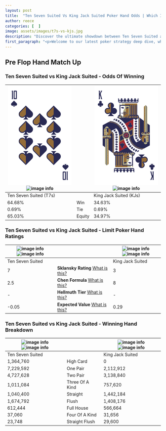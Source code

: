 ```yaml
---
layout: post
title:  "Ten Seven Suited Vs King Jack Suited Poker Hand Odds | Which Is The Better Hand In Poker? A Complete Guide"
author: reece
categories: [  ]
image: assets/images/t7s-vs-kjs.jpg
description: "Discover the ultimate showdown between Ten Seven Suited and King Jack Suited in poker! Uncover the odds, strategies, and scenarios where one hand triumphs over the other. Get ready to up your poker game with this thrilling analysis."
first_paragraph: "<p>Welcome to our latest poker strategy deep dive, where we're pitting two distinct hands against each other in a high-stakes showdown: Ten Seven Suited vs King Jack Suited.</p><p>In the dynamic world of poker, every decision counts, and knowing which hand holds the upper hand is key to your success at the table.</p><p>In this article, we'll dissect these two hands, explore the scenarios where one dominates the other, and equip you with the knowledge to make strategic choices that can tip the odds in your favor.</p><p>Get ready to unravel the intriguing dynamics of these poker hands and elevate your game to new heights.</p>"
---
```




[comment]: # (sp0)

## Pre Flop Hand Match Up

<div class="table hand-ratings" markdown="1"> 



### Ten Seven Suited vs King Jack Suited - Odds Of Winning


    
| ![image info](assets/images/hand1/t.png) ![image info](assets/images/hand1/7s.png) |  | ![image info](assets/images/hand2/k.png) ![image info](assets/images/hand2/js.png) |
| -------- | -------- | -------- |
| Ten Seven Suited (T7s) |  | King Jack Suited (KJs) |
| 64.68% | Win | 34.63% |
| 0.69% | Tie | 0.69% |
| 65.03% | Equity | 34.97% |




[comment]: # (sp1)



### Ten Seven Suited vs King Jack Suited - Limit Poker Hand Ratings


    
| ![image info](https://www.riverpairs.com/assets/images/hand1/t.png) ![image info](https://www.riverpairs.com/assets/images/hand1/7s.png) |  | ![image info](https://www.riverpairs.com/assets/images/hand2/k.png) ![image info](https://www.riverpairs.com/assets/images/hand2/js.png) |
| -------- | -------- | -------- |
| Ten Seven Suited |  | King Jack Suited |
| 7 | **Sklansky Rating** [What is this?](/sklansky-rating-explained) | 3 |
| 2.5 | **Chen Formula** [What is this?](/chen-formula-explained) | 8 |
| - | **Hellmuth Tier** [What is this?](/Hellmuth-tier-explained) | - |
| -0.05 | **Expected Value** [What is this?](/expected-value-explained) | 0.29 |




[comment]: # (sp2)



### Ten Seven Suited vs King Jack Suited - Winning Hand Breakdown


    
| ![image info](https://www.riverpairs.com/assets/images/hand1/t.png) ![image info](https://www.riverpairs.com/assets/images/hand1/7s.png) |  | ![image info](https://www.riverpairs.com/assets/images/hand2/k.png) ![image info](https://www.riverpairs.com/assets/images/hand2/js.png) |
| -------- | -------- | -------- |
| Ten Seven Suited |  | King Jack Suited |
| 1,364,760 | High Card | 0 |
| 7,229,592 | One Pair | 2,112,912 |
| 4,727,628 | Two Pair | 3,138,840 |
| 1,011,084 | Three Of A Kind | 757,620 |
| 1,040,400 | Straight | 1,442,184 |
| 1,674,792 | Flush | 1,408,176 |
| 612,444 | Full House | 566,664 |
| 37,060 | Four Of A Kind | 31,656 |
| 23,748 | Straight Flush | 29,600 |




[comment]: # (sp3)



</div>

[comment]: # (sp4)



[comment]: # (sp5)

